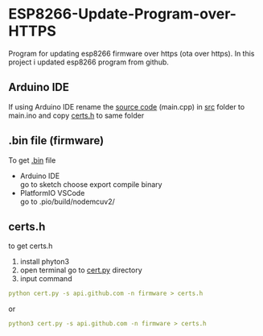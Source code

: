 # ESP8266-Update-Program-over-HTTPS
Program for updating esp8266 firmware over https (ota over https). In this project i updated esp8266 program from github.

## Arduino IDE
If using Arduino IDE rename the [source code](https://github.com/hafidh7/ESP8266-Update-Program-over-HTTPS/blob/master/src/main.cpp) (main.cpp) in [src](https://github.com/hafidh7/ESP8266-Update-Program-over-HTTPS/tree/master/src) folder to main.ino and copy [certs.h](https://github.com/hafidh7/ESP8266-Update-Program-over-HTTPS/blob/master/include/certs.h)  to same folder

## .bin file (firmware)
To get [.bin](https://github.com/hafidh7/ESP8266-Update-Program-over-HTTPS/blob/master/.pio/build/nodemcuv2/firmware.bin) file   
- Arduino IDE   
go to sketch choose export compile binary
- PlatformIO VSCode   
go to .pio/build/nodemcuv2/

## certs.h  
to get certs.h
1. install phyton3
2. open terminal go to [cert.py](https://github.com/hafidh7/ESP8266-Update-Program-over-HTTPS/blob/master/cert.py) directory
3. input command
```yaml
python cert.py -s api.github.com -n firmware > certs.h
```
or
```yaml
python3 cert.py -s api.github.com -n firmware > certs.h
```

